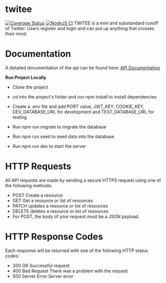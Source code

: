 # twitee

[![Coverage Status](https://coveralls.io/repos/github/donaldcrane/twitee/badge.svg?branch=main)](https://coveralls.io/github/donaldcrane/twitee?branch=main)
[![NodeJS CI](https://github.com/donaldcrane/twitee/actions/workflows/node.js.yml/badge.svg)](https://github.com/donaldcrane/twitee/actions/workflows/node.js.yml)
TWITEE is a mini and substandard runoff of Twitter. Users register and login and can put up
anything that crosses their mind.

# Documentation

A detailed documentation of the api can be found here: [API Documentation]()

**Run Project Locally**

- Clone the project
- cd into the project's folder and run npm install to install dependencies
- Create a .env file and add PORT value, JWT_KEY, COOKIE_KEY, DEV_DATABASE_URL for development and TEST_DATABASE_URL for testing

- Run npm run migrate to migrate the database
- Run npm run seed to seed data into the database
- Run npm run dev to start the server

# HTTP Requests

All API requests are made by sending a secure HTTPS request using one of the following methods:

- POST Create a resource
- GET Get a resource or list of resources
- PATCH updates a resource or list of resources
- DELETE deletes a resource or list of resources
- For POST, the body of your request must be a JSON payload.

# HTTP Response Codes

Each response will be returned with one of the following HTTP status codes:

- 200 OK Successful request
- 400 Bad Request There was a problem with the request
- 500 Server Error Server error
